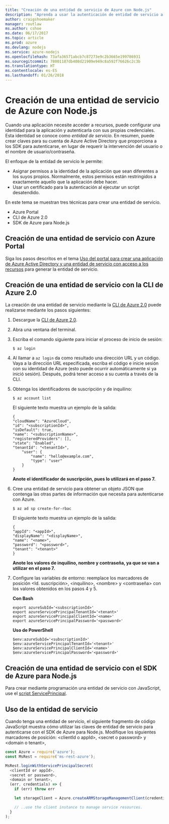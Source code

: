 ```yaml
---
title: "Creación de una entidad de servicio de Azure con Node.js"
description: "Aprenda a usar la autenticación de entidad de servicio a través de Node.js."
author: craigshoemaker
manager: routlaw
ms.author: cshoe
ms.date: 06/17/2017
ms.topic: article
ms.prod: azure
ms.devlang: nodejs
ms.service: azure-nodejs
ms.openlocfilehash: 73afa36571abcb7c87273e9c2b3665e199786931
ms.sourcegitcommit: 78001187db408d21909e949c8a592f76626c2c3b
ms.translationtype: HT
ms.contentlocale: es-ES
ms.lasthandoff: 01/26/2018
---
```

# <a name="create-an-azure-service-principal-with-nodejs"></a>Creación de una entidad de servicio de Azure con Node.js 

Cuando una aplicación necesite acceder a recursos, puede configurar una identidad para la aplicación y autenticarla con sus propias credenciales. Esta identidad se conoce como *entidad de servicio*. En resumen, puede crear claves para su cuenta de Azure Active Directory que proporciona a los SDK para autenticarse, en lugar de requerir la intervención del usuario o el nombre de usuario/contraseña.

El enfoque de la entidad de servicio le permite:
- Asignar permisos a la identidad de la aplicación que sean diferentes a los suyos propios. Normalmente, estos permisos están restringidos a exactamente aquello que la aplicación debe hacer.
- Usar un certificado para la autenticación al ejecutar un script desatendido.

En este tema se muestran tres técnicas para crear una entidad de servicio.

- Azure Portal
- CLI de Azure 2.0
- SDK de Azure para Node.js

## <a name="create-a-service-principal-using-the-azure-portal"></a>Creación de una entidad de servicio con Azure Portal

Siga los pasos descritos en el tema [Uso del portal para crear una aplicación de Azure Active Directory y una entidad de servicio con acceso a los recursos](https://azure.microsoft.com/documentation/articles/resource-group-create-service-principal-portal/) para generar la entidad de servicio.

## <a name="create-a-service-principal-using-the-azure-cli-20"></a>Creación de una entidad de servicio con la CLI de Azure 2.0

La creación de una entidad de servicio mediante la [CLI de Azure 2.0](https://docs.microsoft.com/cli/azure/install-az-cli2) puede realizarse mediante los pasos siguientes:

1. Descargue la [CLI de Azure 2.0](https://docs.microsoft.com/cli/azure/install-az-cli2).

2. Abra una ventana del terminal.

3. Escriba el comando siguiente para iniciar el proceso de inicio de sesión:

    ```shell
    $ az login
    ```

4. Al llamar a `az login` da como resultado una dirección URL y un código. Vaya a la dirección URL especificada, escriba el código e inicie sesión con su identidad de Azure (esto puede ocurrir automáticamente si ya inició sesión). Después, podrá tener acceso a su cuenta a través de la CLI.

5. Obtenga los identificadores de suscripción y de inquilino:

    ```shell
    $ az account list
    ```

    El siguiente texto muestra un ejemplo de la salida:

    ```shell
    {
    "cloudName": "AzureCloud",
    "id": "<subscriptionId>",
    "isDefault": true,
    "name": "<subscriptionName>",
    "registeredProviders": [],
    "state": "Enabled",
    "tenantId": "<tenantId>",
        "user": {
            "name": "hello@example.com",
            "type": "user"
        }
    }
    ```

    **Anote el identificador de suscripción, pues lo utilizará en el paso 7.**

6. Cree una entidad de servicio para obtener un objeto JSON que contenga las otras partes de información que necesita para autenticarse con Azure.

    ```shell
    $ az ad sp create-for-rbac
    ```

    El siguiente texto muestra un ejemplo de la salida:

    ```shell
    {
    "appId": "<appId>",
    "displayName": "<displayName>",
    "name": "<name>",
    "password": "<password>",
    "tenant": "<tenant>"
    }
    ```

    **Anote los valores de inquilino, nombre y contraseña, ya que se van a utilizar en el paso 7.**

7. Configure las variables de entorno: reemplace los marcadores de posición &lt;Id. suscripción>, &lt;inquilino>, &lt;nombre> y &lt;contraseña> con los valores obtenidos en los pasos 4 y 5. 

    **Con Bash**

    ```shell
    export azureSubId='<subscriptionId>'
    export azureServicePrincipalTenantId='<tenant>'
    export azureServicePrincipalClientId='<name>'
    export azureServicePrincipalPassword='<password>'
    ```

    **Uso de PowerShell**

    ```shell
    $env:azureSubId='<subscriptionId>'
    $env:azureServicePrincipalTenantId='<tenant>'
    $env:azureServicePrincipalClientId='<name>'
    $env:azureServicePrincipalPassword='<password>'
    ```

## <a name="create-a-service-principal-using-the-azure-sdk-for-nodejs"></a>Creación de una entidad de servicio con el SDK de Azure para Node.js

Para crear mediante programación una entidad de servicio con JavaScript, use el [script ServicePrincipal](https://github.com/Azure/azure-sdk-for-node/tree/master/Documentation/ServicePrincipal).   

## <a name="using-the-service-principal"></a>Uso de la entidad de servicio

Cuando tenga una entidad de servicio, el siguiente fragmento de código JavaScript muestra cómo utilizar las claves de entidad de servicio para autenticarse con el SDK de Azure para Node.js. Modifique los siguientes marcadores de posición: &lt;clientId o appId>, &lt;secret o password> y &lt;domain o tenant>,

```javascript
const Azure = require('azure');
const MsRest = require('ms-rest-azure');

MsRest.loginWithServicePrincipalSecret(
  <clientId or appId>,
  <secret or password>,
  <domain or tenant>,
  (err, credentials) => {
    if (err) throw err

    let storageClient = Azure.createARMStorageManagementClient(credentials, '<azure-subscription-id>');

    // ..use the client instance to manage service resources.
  }
);
```
